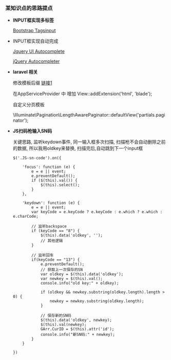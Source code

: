 ### 某知识点的思路提点

* **INPUT框实现多标签**

    [Bootstrap Tagsinput](https://github.com/bootstrap-tagsinput/bootstrap-tagsinput)
  
* INPUT框实现自动完成

    [Jquery UI Autocomplete](http://jqueryui.com/autocomplete/)
    
    [jQuery Autocompleter](https://github.com/ArtemFitiskin/jquery-autocompleter)

* **laravel 相关**

    修改模板后缀 [链接1](https://segmentfault.com/a/1190000006912155)
    
    在AppServiceProvider 中 增加 View::addExtension('html', 'blade');
    
    自定义分页模板

    \Illuminate\Pagination\LengthAwarePaginator::defaultView('partials.paginator');
    
* **JS扫码枪输入SN码**

    关键思路, 监听keydown事件, 同一输入框多次扫描, 扫描枪不会自动删除之前的数据, 所以我用oldkey来替换, 扫描完后,自动跳到下一个input框
    
    ```
    $('.JS-sn-code').on({
  
        'focus': function (e) {
            e = e || event;
            e.preventDefault();
            if ($(this).val()) {
                $(this).select(); 
            } 
        },
        
        'keydown': function (e) {
            e = e || event;
            var keyCode = e.keyCode ? e.keyCode : e.which ? e.which : e.charCode;
            
            // 监听backspace
            if (keyCode == "8") {
                $(this).data('oldkey', '');
                // 其他逻辑
            }
            
            // 监听回车
            if(keyCode == "13") {
                e.preventDefault();
                // 获取上一次保存的SN
                var oldkey = $(this).data('oldkey');
                var newkey = $(this).val();
                console.info("old key:" + oldkey);

                if (oldkey && newkey.substring(oldkey.length).length > 0) {
                    newkey = newkey.substring(oldkey.length); 
                }

                // 保存新的SN码
                $(this).data('oldkey', newkey);
                $(this).val(newkey);
                GArr.CurID = $(this).attr('id');
                console.info("新SN码:" + newkey);
            }      
        }
        
    })
    ```
    
    
    
